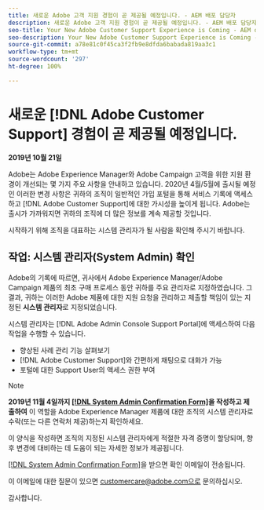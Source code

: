 ```yaml
---
title: 새로운 Adobe 고객 지원 경험이 곧 제공될 예정입니다. - AEM 배포 담당자
description: 새로운 Adobe 고객 지원 경험이 곧 제공될 예정입니다. - AEM 배포 담당자
seo-title: Your New Adobe Customer Support Experience is Coming - AEM deploy contact
seo-description: Your New Adobe Customer Support Experience is Coming - AEM deploy contact
source-git-commit: a78e81c0f45ca3f2fb9e8dfda6babada819aa3c1
workflow-type: tm+mt
source-wordcount: '297'
ht-degree: 100%

---
```



# 새로운 [!DNL Adobe Customer Support] 경험이 곧 제공될 예정입니다.

**2019년 10월 21일**

Adobe는 Adobe Experience Manager와 Adobe Campaign 고객을 위한 지원 환경이 개선되는 몇 가지 주요 사항을 안내하고 있습니다. 2020년 4월/5월에 출시될 예정인 이러한 변경 사항은 귀하의 조직이 일반적인 가입 포털을 통해 서비스 기록에 액세스하고 [!DNL Adobe Customer Support]에 대한 가시성을 높이게 됩니다. Adobe는 출시가 가까워지면 귀하의 조직에 더 많은 정보를 계속 제공할 것입니다.

시작하기 위해 조직을 대표하는 시스템 관리자가 될 사람을 확인해 주시기 바랍니다.

## 작업: 시스템 관리자(System Admin) 확인

Adobe의 기록에 따르면, 귀사에서 Adobe Experience Manager/Adobe Campaign 제품의 최초 구매 프로세스 동안 귀하를 주요 관리자로 지정하였습니다. 그 결과, 귀하는 이러한 Adobe 제품에 대한 지원 요청을 관리하고 제출할 책임이 있는 지정된 **시스템 관리자**&#x200B;로 지정되었습니다.

시스템 관리자는 [!DNL Adobe Admin Console Support Portal]에 액세스하여 다음 작업을 수행할 수 있습니다.

* 향상된 사례 관리 기능 살펴보기
* [!DNL Adobe Customer Support]와 간편하게 채팅으로 대화가 가능
* 포털에 대한 Support User의 액세스 권한 부여

>[!NOTE]
>
>**2019년 11월 4일까지 [[!DNL System Admin Confirmation Form]](https://adobe.allegiancetech.com/cgi-bin/qwebcorporate.dll?idx=N5M8RY)을 작성하고 제출하여** 이 역할을 Adobe Experience Manager 제품에 대한 조직의 시스템 관리자로 수락(또는 다른 연락처 제공)하는지 확인하세요.
>
>이 양식을 작성하면 조직의 지정된 시스템 관리자에게 적절한 자격 증명이 할당되며, 향후 변경에 대비하는 데 도움이 되는 자세한 정보가 제공됩니다.

[[!DNL System Admin Confirmation Form]](https://adobe.allegiancetech.com/cgi-bin/qwebcorporate.dll?idx=N5M8RY)을 받으면 확인 이메일이 전송됩니다.

이 이메일에 대한 질문이 있으면 customercare@adobe.com으로 문의하십시오.

감사합니다.
